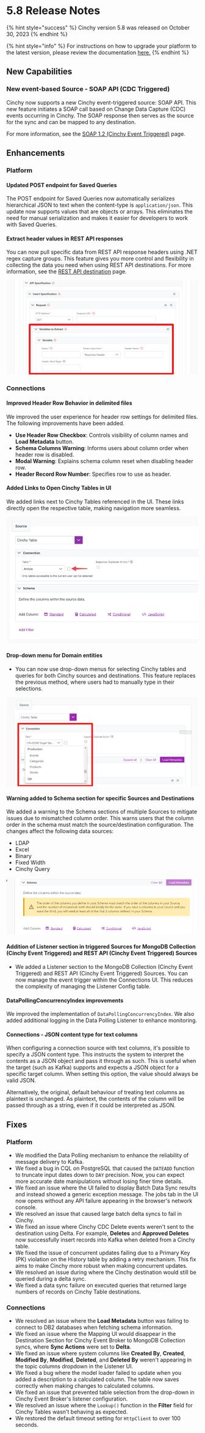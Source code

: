# 5.8 Release Notes

{% hint style="success" %}
Cinchy version 5.8 was released on October 30, 2023
{% endhint %}

{% hint style="info" %}
For instructions on how to upgrade your platform to the latest version, please review the documentation [here.](../../upgrade-guide/upgrade-guides/)
{% endhint %}

## New Capabilities

### New event-based Source - SOAP API (CDC Triggered)

Cinchy now supports a new Cinchy event-triggered source: SOAP API. This new feature initiates a SOAP call based on Change Data Capture (CDC) events occurring in Cinchy. The SOAP response then serves as the source for the sync and can be mapped to any destination.

For more information, see the [SOAP 1.2 (Cinchy Event Triggered)](../../data-syncs/supported-data-sync-sources/soap-cdc.md) page.

## Enhancements

### Platform

#### Updated POST endpoint for Saved Queries

The POST endpoint for Saved Queries now automatically serializes hierarchical JSON to text when the content-type is `application/json`. This update now supports values that are objects or arrays. This eliminates the need for manual serialization and makes it easier for developers to work with Saved Queries.

#### Extract header values in REST API responses

You can now pull specific data from REST API response headers using .NET regex capture groups. This feature gives you more control and flexibility in collecting the data you need when using REST API destinations. For more information, see the [REST API destination](../../data-syncs/supported-data-sync-destinations/rest-api.md) page.

![Extract variables from response header](../../.gitbook/assets/DataSyncs/variable-response-header.png)

### Connections

#### Improved Header Row Behavior in delimited files

We improved the user experience for header row settings for delimited files. The following improvements have been added.

* **Use Header Row Checkbox**: Controls visibility of column names and **Load Metadata** button.
* **Schema Columns Warning**: Informs users about column order when header row is disabled.
* **Modal Warning**: Explains schema column reset when disabling header row.
* **Header Record Row Number**: Specifies row to use as header.

#### Added Links to Open Cinchy Tables in UI

We added links next to Cinchy Tables referenced in the UI. These links directly open the respective table, making navigation more seamless.

![](../../.gitbook/assets/connections-functions/Table-link-icon.png)

#### Drop-down menu for Domain entities

* You can now use drop-down menus for selecting Cinchy tables and queries for both Cinchy sources and destinations. This feature replaces the previous method, where users had to manually type in their selections.

![](../../.gitbook/assets/connections-functions/Connections-DomainTableDropdown.png)

#### Warning added to Schema section for specific Sources and Destinations

We added a warning to the Schema sections of multiple Sources to mitigate issues due to mismatched column order. This warns users that the column order in the schema must match the source/destination configuration. The changes affect the following data sources:
  
* LDAP
* Excel
* Binary
* Fixed Width
* Cinchy Query

![](../../.gitbook/assets/connections-functions/ConnectionsSchemaWarning.png)

#### Addition of Listener section in triggered Sources for MongoDB Collection (Cinchy Event Triggered) and REST API (Cinchy Event Triggered) Sources

* We added a Listener section to the MongoDB Collection (Cinchy Event Triggered) and REST API (Cinchy Event Triggered) Sources. You can now manage the event trigger within the Connections UI. This reduces the complexity of managing the Listener Config table.

#### DataPollingConcurrencyIndex improvements

We improved the implementation of `DataPollingConcurrencyIndex`. We also added additional logging in the Data Polling Listener to enhance monitoring.

#### Connections - JSON content type for text columns

When configuring a connection source with text columns, it's possible to specify a JSON content type. This instructs the system to interpret the contents as a JSON object and pass it through as such. This is useful when the target (such as Kafka) supports and expects a JSON object for a specific target column. When setting this option, the value should always be valid JSON.

Alternatively, the original, default behaviour of treating text columns as plaintext is unchanged. As plaintext, the contents of the column will be passed through as a string, even if it could be interpreted as JSON.

## Fixes

### Platform

* We modified the Data Polling mechanism to enhance the reliability of message delivery to Kafka.
* We fixed a bug in CQL on PostgreSQL that caused the `DATEADD` function to truncate input dates down to `DAY` precision. Now, you can expect more accurate date manipulations without losing finer time details.
* We fixed an issue where the UI failed to display Batch Data Sync results and instead showed a generic exception message. The jobs tab in the UI now opens without any API failure appearing in the browser's network console.
* We resolved an issue that caused large batch delta syncs to fail in Cinchy.
* We fixed an issue where Cinchy CDC Delete events weren't sent to the destination using Delta. For example, **Deletes** and **Approved Deletes** now successfully insert records into Kafka when deleted from a Cinchy table.
* We fixed the issue of concurrent updates failing due to a Primary Key (PK) violation on the History table by adding a retry mechanism. This fix aims to make Cinchy more robust when making concurrent updates.
* We resolved an issue during where the Cinchy destination would still be queried during a delta sync.
* We fixed a data sync failure on executed queries that returned large numbers of records on Cinchy Table destinations.
  
### Connections

* We resolved an issue where the **Load Metadata** button was failing to connect to DB2 databases when fetching schema information.
* We fixed an issue where the Mapping UI would disappear in the Destination Section for Cinchy Event Broker to MongoDB Collection syncs, where **Sync Actions** were set to **Delta**.
* We fixed an issue where system columns like **Created By**, **Created**, **Modified By**, **Modified**, **Deleted**, and **Deleted By** weren't appearing in the topic columns dropdown in the Listener UI.
* We fixed a bug where the model loader failed to update when you added a description to a calculated column. The table now saves correctly when making changes to calculated columns.
* We fixed an issue that prevented table selection from the drop-down in Cinchy Event Broker's listener configuration.
* We resolved an issue where the `Lookup()` function in the **Filter** field for Cinchy Tables wasn't behaving as expected.
* We restored the default timeout setting for `HttpClient` to over 100 seconds.
